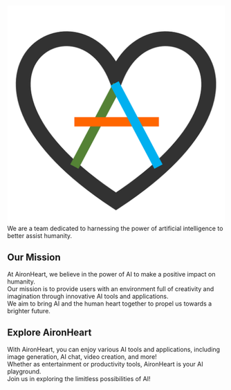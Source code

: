 ![AironHeart Logo](https://raw.githubusercontent.com/wyyadd/AironHeart/main/images/aironheart.png)  
We are a team dedicated to harnessing the power of artificial intelligence to better assist humanity.
## Our Mission
At AironHeart, we believe in the power of AI to make a positive impact on humanity.  
Our mission is to provide users with an environment full of creativity and imagination through innovative AI tools and applications.  
We aim to bring AI and the human heart together to propel us towards a brighter future.  
## Explore AironHeart
With AironHeart, you can enjoy various AI tools and applications, including image generation, AI chat, video creation, and more!  
Whether as entertainment or productivity tools, AironHeart is your AI playground.  
Join us in exploring the limitless possibilities of AI!  
